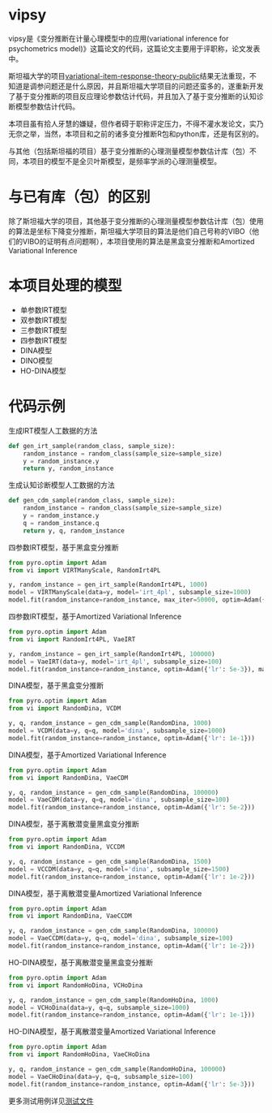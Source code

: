 # vipsy
vipsy是《变分推断在计量心理模型中的应用(variational inference for psychometrics model)》这篇论文的代码，这篇论文主要用于评职称，论文发表中。

斯坦福大学的项目[variational-item-response-theory-public](https://github.com/mhw32/variational-item-response-theory-public)结果无法重现，不知道是调参问题还是什么原因，并且斯坦福大学项目的问题还蛮多的，遂重新开发了基于变分推断的项目反应理论参数估计代码，并且加入了基于变分推断的认知诊断模型参数估计代码。

本项目虽有拾人牙慧的嫌疑，但作者碍于职称评定压力，不得不灌水发论文，实乃无奈之举，当然，本项目和之前的诸多变分推断R包和python库，还是有区别的。

与其他（包括斯坦福的项目）基于变分推断的心理测量模型参数估计库（包）不同，本项目的模型不是全贝叶斯模型，是频率学派的心理测量模型。

# 与已有库（包）的区别
除了斯坦福大学的项目，其他基于变分推断的心理测量模型参数估计库（包）使用的算法是坐标下降变分推断，斯坦福大学项目的算法是他们自己号称的VIBO（他们的VIBO的证明有点问题啊），本项目使用的算法是黑盒变分推断和Amortized Variational Inference

# 本项目处理的模型
- 单参数IRT模型
- 双参数IRT模型
- 三参数IRT模型
- 四参数IRT模型
- DINA模型
- DINO模型
- HO-DINA模型

# 代码示例
生成IRT模型人工数据的方法
```python
def gen_irt_sample(random_class, sample_size):
    random_instance = random_class(sample_size=sample_size)
    y = random_instance.y
    return y, random_instance
```
生成认知诊断模型人工数据的方法
```python
def gen_cdm_sample(random_class, sample_size):
    random_instance = random_class(sample_size=sample_size)
    y = random_instance.y
    q = random_instance.q
    return y, q, random_instance
```
四参数IRT模型，基于黑盒变分推断
```python
from pyro.optim import Adam
from vi import VIRTManyScale, RandomIrt4PL

y, random_instance = gen_irt_sample(RandomIrt4PL, 1000)
model = VIRTManyScale(data=y, model='irt_4pl', subsample_size=1000)
model.fit(random_instance=random_instance, max_iter=50000, optim=Adam({'lr': 5e-3}))
```
四参数IRT模型，基于Amortized Variational Inference
```python
from pyro.optim import Adam
from vi import RandomIrt4PL, VaeIRT

y, random_instance = gen_irt_sample(RandomIrt4PL, 100000)
model = VaeIRT(data=y, model='irt_4pl', subsample_size=100)
model.fit(random_instance=random_instance, optim=Adam({'lr': 5e-3}), max_iter=50000)
```
DINA模型，基于黑盒变分推断
```python
from pyro.optim import Adam
from vi import RandomDina, VCDM

y, q, random_instance = gen_cdm_sample(RandomDina, 1000)
model = VCDM(data=y, q=q, model='dina', subsample_size=1000)
model.fit(random_instance=random_instance, optim=Adam({'lr': 1e-1}))
```
DINA模型，基于Amortized Variational Inference
```python
from pyro.optim import Adam
from vi import RandomDina, VaeCDM

y, q, random_instance = gen_cdm_sample(RandomDina, 100000)
model = VaeCDM(data=y, q=q, model='dina', subsample_size=100)
model.fit(random_instance=random_instance, optim=Adam({'lr': 5e-2}))
```
DINA模型，基于离散潜变量黑盒变分推断
```python
from pyro.optim import Adam
from vi import RandomDina, VCCDM

y, q, random_instance = gen_cdm_sample(RandomDina, 1500)
model = VCCDM(data=y, q=q, model='dina', subsample_size=1500)
model.fit(random_instance=random_instance, optim=Adam({'lr': 1e-2}))
```
DINA模型，基于离散潜变量Amortized Variational Inference
```python
from pyro.optim import Adam
from vi import RandomDina, VaeCCDM

y, q, random_instance = gen_cdm_sample(RandomDina, 100000)
model = VaeCCDM(data=y, q=q, model='dina', subsample_size=100)
model.fit(random_instance=random_instance, optim=Adam({'lr': 1e-2}))
```
HO-DINA模型，基于离散潜变量黑盒变分推断
```python
from pyro.optim import Adam
from vi import RandomHoDina, VCHoDina

y, q, random_instance = gen_cdm_sample(RandomHoDina, 1000)
model = VCHoDina(data=y, q=q, subsample_size=1000)
model.fit(random_instance=random_instance, optim=Adam({'lr': 1e-1}))
```
HO-DINA模型，基于离散潜变量Amortized Variational Inference
```python
from pyro.optim import Adam
from vi import RandomHoDina, VaeCHoDina

y, q, random_instance = gen_cdm_sample(RandomHoDina, 100000)
model = VaeCHoDina(data=y, q=q, subsample_size=100)
model.fit(random_instance=random_instance, optim=Adam({'lr': 5e-3}))
```
更多测试用例详见[测试文件](https://github.com/inuyasha2012/virt/blob/master/test.py)